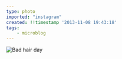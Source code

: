 ```yaml
---
type: photo
imported: "instagram"
created: !!timestamp '2013-11-08 19:43:18'
tags:
    - microblog
---
```

![Bad hair day](/media/images/photos/2013/11/53566ebb946f892eea4e0f14f5301b12.jpg)

